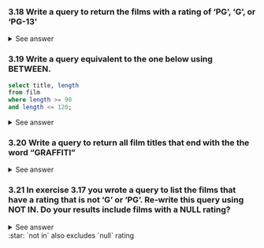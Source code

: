 ### 3.18 Write a query to return the films with a rating of ‘PG’, ‘G’, or ‘PG-13’
<details>
  <summary>See answer</summary>
  
  ```sql
  select
    title,
    rating
  from film
  where rating in ('G', 'PG', 'PG-13');
  ```
</details>

### 3.19 Write a query equivalent to the one below using BETWEEN.
```sql
select title, length
from film
where length >= 90
and length <= 120;
```
<details>
  <summary>See answer</summary>
  
  ```sql
  select title, length
  from film
  where length between 90 and 120;
  ```
</details>

### 3.20 Write a query to return all film titles that end with the the word “GRAFFITI”
<details>
  <summary>See answer</summary>
  
  ```sql
  select title
  from film
  where title like '%GRAFFITI';
  ```
</details>

### 3.21 In exercise 3.17 you wrote a query to list the films that have a rating that is not ‘G’ or ‘PG’. Re-write this query using NOT IN. Do your results include films with a NULL rating?
<details>
  <summary>See answer</summary>
  
  ```sql
  select title
  from film
  where rating not in ('G', 'PG') or rating is null;
  ```
</details>
:star: `not in` also excludes `null` rating


